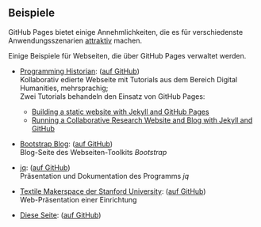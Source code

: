 ## Beispiele

GitHub Pages bietet einige Annehmlichkeiten, die es für verschiedenste Anwendungsszenarien [attraktiv](warum_gh-pages) machen.

Einige Beispiele für Webseiten, die über GitHub Pages verwaltet werden.

- [Programming Historian](https://programminghistorian.org): ([auf GitHub](https://github.com/programminghistorian/jekyll))  
  Kollaborativ edierte Webseite mit Tutorials aus dem Bereich Digital Humanities, mehrsprachig;  
  Zwei Tutorials behandeln den Einsatz von GitHub Pages:
  - [Building a static website with Jekyll and GitHub Pages](https://programminghistorian.org/en/lessons/building-static-sites-with-jekyll-github-pages)
  - [Running a Collaborative Research Website and Blog with Jekyll and GitHub](https://programminghistorian.org/en/lessons/collaborative-blog-with-jekyll-github)

- [Bootstrap Blog](https://blog.getbootstrap.com/): ([auf GitHub](https://github.com/twbs/blog))  
  Blog-Seite des Webseiten-Toolkits *Bootstrap*

- [jq](https://jqlang.github.io/jq/): ([auf GitHub](https://github.com/jqlang/jq/tree/master/docs))  
  Präsentation und Dokumentation des Programms *jq*

- [Textile Makerspace der Stanford University](https://textilemakerspace.stanford.edu/): ([auf GitHub](https://github.com/textilemakerspace/textilemakerspace.github.io))  
  Web-Präsentation einer Einrichtung
  
- [Diese Seite](#): ([auf GitHub](https://github.com/mnscholz/github-pages-intro))


